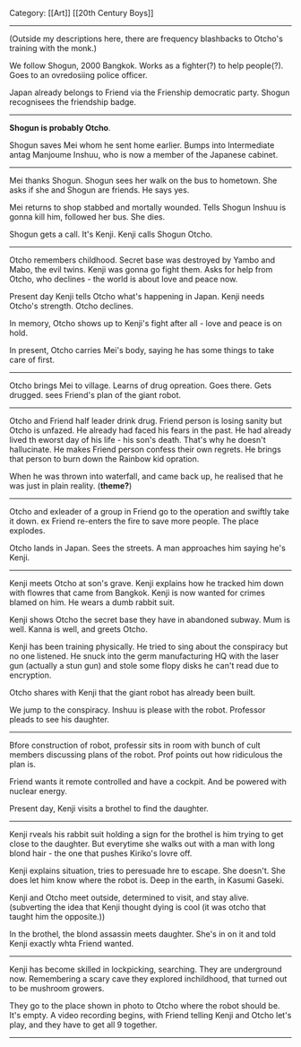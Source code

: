 Category: [[Art]] [[20th Century Boys]]
___
(Outside my descriptions here, there are frequency blashbacks to Otcho's training with the monk.)

We follow Shogun, 2000 Bangkok. 
Works as a fighter(?) to help people(?). Goes to an ovredosiing police officer. 

Japan already belongs to Friend via the Frienship democratic party. 
Shogun recognisees the friendship badge. 

----
**Shogun is probably Otcho**. 

Shogun saves Mei whom he sent home earlier. Bumps into Intermediate antag Manjoume Inshuu, who is now a member of the Japanese cabinet. 

----
Mei thanks Shogun. Shogun sees her walk on the bus to hometown. She asks if she and Shogun are friends. He says yes. 

Mei returns to shop stabbed and mortally wounded. Tells Shogun Inshuu is gonna kill him, followed her bus. She dies. 

Shogun gets a call. It's Kenji. Kenji calls Shogun Otcho. 

----
Otcho remembers childhood. 
Secret base was destroyed by Yambo and Mabo, the evil twins. Kenji was gonna go fight them. Asks for help from Otcho, who declines - the world is about love and peace now. 

Present day Kenji tells Otcho what's happening in Japan. Kenji needs Otcho's strength. Otcho declines. 

In memory, Otcho shows up to Kenji's fight after all - love and peace is on hold. 

In present, Otcho carries Mei's body, saying he has some things to take care of first. 

----
Otcho brings Mei to village. Learns of drug opreation. Goes there. Gets drugged. sees Friend's plan of the giant robot. 

---
Otcho and Friend half leader drink drug. Friend person is losing sanity but Otcho is unfazed. He already had faced his fears in the past. He had already lived th eworst day of his life - his son's death. That's why he doesn't hallucinate. 
He makes Friend person confess their own regrets. 
He brings that person to burn down the Rainbow kid opration. 

When he was thrown into waterfall, and came back up, he realised that he was just in plain reality. (**theme?**)

---
Otcho and exleader of a group in Friend go to the operation and swiftly take it down. ex Friend re-enters the fire to save more people. The place explodes. 

Otcho lands in Japan. 
Sees the streets. A man approaches him saying he's Kenji. 

----
Kenji meets Otcho at son's grave. Kenji explains how he tracked him down with flowres that came from Bangkok. Kenji is now wanted for crimes blamed on him. He wears a dumb rabbit suit. 

Kenji shows Otcho the secret base they have in abandoned subway. Mum is well. Kanna is well, and greets Otcho. 

Kenji has been training physically. He tried to sing about the conspiracy but no one listened. He snuck into the germ manufacturing HQ with the laser gun (actually a stun gun) and stole some flopy disks he can't read due to encryption. 

Otcho shares with Kenji that the giant robot has already been built. 

We jump to the conspiracy. Inshuu is please with the robot. Professor pleads to see his daughter. 

---
Bfore construction of robot, professir sits in room with bunch of cult members discussing plans of the robot. Prof points out how ridiculous the plan is. 

Friend wants it remote controlled and have a cockpit. And be powered with nuclear energy. 

Present day, Kenji visits a brothel to find the daughter. 

----
Kenji rveals his rabbit suit holding a sign for the brothel is him trying to get close to the daughter. But everytime she walks out with a man with long blond hair - the one that pushes Kiriko's lovre off. 

Kenji explains situation, tries to peresuade hre to escape. She doesn't. She does let him know where the robot is. Deep in the earth, in Kasumi Gaseki. 

Kenji and Otcho meet outside, determined to visit, and stay alive. (subverting the idea that Kenji thought dying is cool (it was otcho that taught him the opposite.))

In the brothel, the blond assassin meets daughter. She's in on it and told Kenji exactly whta Friend wanted. 

---
Kenji has become skilled in lockpicking, searching. 
They are underground now. Remembering a scary cave they explored inchildhood, that turned out to be mushroom growers. 

They go to the place shown in photo to Otcho where the robot should be. It's empty. A video recording begins, with Friend telling Kenji and Otcho let's play, and they have to get all 9 together. 

---
